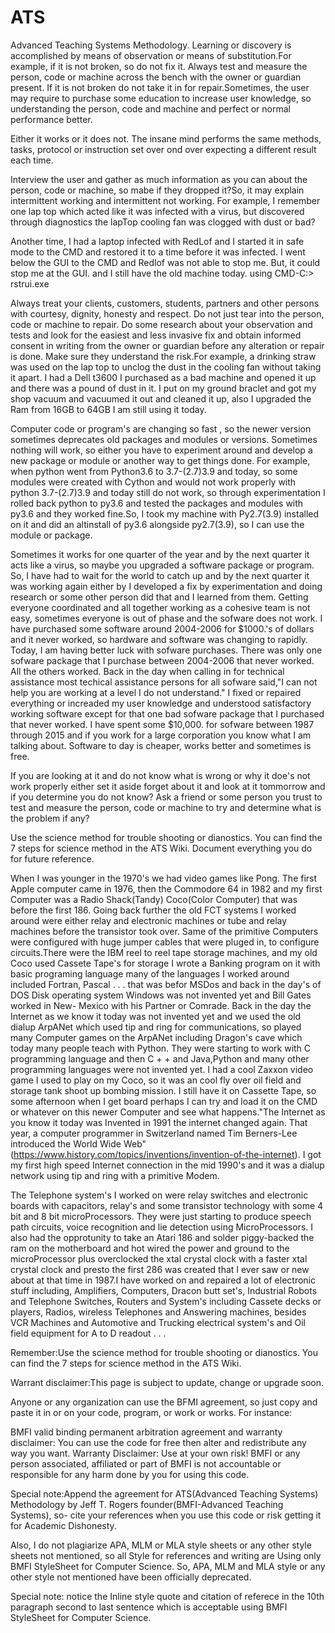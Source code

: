 # ATS
Advanced Teaching Systems Methodology.
Learning or discovery is accomplished by means of observation or means of substitution.For example, if it is not broken, so do not fix it.
Always test and measure the person, code or machine across the bench with the owner or guardian present. If it is not broken do not take it in for repair.Sometimes, the user may require to purchase some education to increase user knowledge, so understanding the person, code and machine and perfect or normal performance better.

Either it works or it does not. The insane mind performs the same methods, tasks, protocol or instruction set over ond over expecting a different result each time.

Interview the user and gather as much information as you can about the person, code or machine, so mabe if they dropped it?So, it may explain intermittent working and intermittent not working. For example, I remember one lap top which acted like it was infected with a virus, but discovered through diagnostics the lapTop cooling fan was clogged with dust or bad?

Another time, I had a laptop infected with RedLof and I started it in safe mode to the CMD and restored it to a time before it was infected. I went below the GUI to the CMD and Redlof was not able to stop me. But, it could stop me at the GUI. and I still have the old machine today. using CMD-C:> rstrui.exe

Always treat your clients, customers, students, partners and other persons with courtesy, dignity, honesty and respect.
Do not just tear into the person, code or machine to repair. Do some research about your observation and tests and look for the easiest and less invasive fix and obtain informed consent in writing from the owner or guardian before any alteration or repair is done. Make sure they understand the risk.For example, a drinking straw was used on the lap top to unclog the dust in the cooling fan without taking it apart.
I had a Dell t3600 I purchased as a bad machine and opened it up and there was a pound of dust in it. I put on my ground braclet and got my shop vacuum and vacuumed it out and cleaned it up, also I upgraded the Ram from 16GB to 64GB I am still using it today.

Computer code or program's are changing so fast , so the newer version sometimes deprecates old packages and modules or versions. Sometimes nothing will work, so either you have to experiment around and develop a new package or module or another way to get things done. For example, when python went from Python3.6 to 3.7-(2.7)3.9 and today, so some modules were created with Cython and would not work properly with python 3.7-(2.7)3.9 and today still do not work, so through experimentation I rolled back python to py3.6 and tested the packages and modules with py3.6 and they worked fine.So, I took my machine with Py2.7(3.9) installed on it and did an altinstall of py3.6 alongside py2.7(3.9), so I can use the module or package.

Sometimes it works for one quarter of the year and by the next quarter it acts like a virus, so maybe you upgraded a software package or program. So, I have had to wait for the world to catch up and by the next quarter it was working again either by I developed a fix by experimentation and doing research or some other person did that and I learned from them. Getting everyone coordinated and all together working as a cohesive team is not easy, sometimes everyone is out of phase and the sofware does not work. I have purchased some software around  2004-2006 for $1000.'s of dollars and it never worked, so hardware and software was changing to rapidly. Today, I am having better luck with sofware purchases. There was only one sofware package that I purchase between 2004-2006 that never worked. All the others worked. Back in the day when calling in for technical assistance
most techical assistance persons for all sofware said,"I can not help you are working at a level I do not understand." I fixed or repaired everything or increaded my user knowledge and understood satisfactory working software except for that one bad sofware package that I purchased that never worked. I have spent some $10,000. for sofware between 1987 through 2015 and if you work for a large corporation you know what I am talking about. Software to day is cheaper, works better and sometimes is free.

If you are looking at it and do not know what is wrong or why it doe's not work properly either set it aside forget about it and look at it tommorrow and if you determine you do not know? Ask a friend or some person you trust to test and measure the person, code or machine to try and
determine what is the problem if any?

Use the science method for trouble shooting or dianostics. You can find the 7 steps for science method in the ATS Wiki.
Document everything you do for future reference.

When I was younger in the 1970's we had video games like Pong. The first Apple computer came in 1976, then the Commodore 64 in 1982 and my first Computer was a Radio Shack(Tandy) Coco(Color Computer) that was before the first 186. Going back further the old FCT systems I worked around were either relay and electronic machines or tube and relay machines before the transistor took over. Same of the primitive Computers were configured with huge jumper cables that were pluged in, to configure circuits.There were the IBM reel to reel tape storage machines, and my old Coco used Cassete Tape's for storage I wrote a Banking program on it with basic programing language many of the languages I worked around included Fortran, Pascal . . . that was befor MSDos and back in the day's of DOS Disk operating system Windows was not invented yet and Bill Gates worked in New- Mexico with his Partner or Comrade. Back in the day the Internet as we know it today was not invented yet and we used the old dialup ArpANet which used tip and ring for communications, so played many Computer games on the ArpANet including Dragon's cave which today many people teach with Python. They were starting to work with C programming language and then C + + and Java,Python and many other programming languages were not invented yet. I had a cool Zaxxon video game I used to play on my Coco, so it was an cool fly over oil field and storage tank shoot up bombing mission. I still have it on Cassette Tape, so some afternoon when I get board perhaps I can try and load it on the CMD or whatever on this newer Computer and see what happens."The Internet as you know it today was Invented in 1991 the internet changed again. That year, a computer programmer in Switzerland named Tim Berners-Lee introduced the World Wide Web"(https://www.history.com/topics/inventions/invention-of-the-internet). I got my first high speed Internet connection in the mid 1990's and it was a dialup network using tip and ring with a primitive Modem.

The Telephone system's I worked on were relay switches and electronic boards with capacitors, relay's and some transistor technology with some 4 bit  and 8 bit microProcessors. They were just starting to produce speech path circuits, voice recognition and lie detection using MicroProcessors. I also had the opprotunity to take an Atari 186 and solder piggy-backed the ram on the motherboard and hot wired the power and ground to the microProcessor plus overclocked the xtal crystal clock with a faster xtal crystal clock and presto the first 286 was created that I ever saw or new about at that time in 1987.I have worked on and repaired a lot of electronic stuff including, Amplifiers, Computers, Dracon butt set's, Industrial Robots and Telephone Switches, Routers and System's including Cassete decks or players, Radios, wireless Telephones and Answering machines, besides VCR Machines and Automotive and Trucking electrical system's and Oil field equipment for A to D readout . . .

Remember:Use the science method for trouble shooting or dianostics. You can find the 7 steps for science method in the ATS Wiki.

Warrant disclaimer:This page is subject to update, change or upgrade soon.

Anyone or any organization can use the BFMI agreement, so just copy and paste it in or on your code, program, or work or works. For instance:

BMFI valid binding permanent arbitration agreement and warranty disclaimer: You can use the code for free then alter and redistribute any way you want. Warranty Disclaimer: Use at your own risk! BMFI or any person associated, affiliated or part of BMFI is not accountable or responsible for any harm done by you for using this code.

Special note:Append the agreement for ATS(Advanced Teaching Systems) Methodology by Jeff T. Rogers founder(BMFI-Advanced Teaching Systems), so- cite your references when you use this code or risk getting it for Academic Dishonesty.

Also, I do not plagiarize APA, MLM or MLA style sheets or any other style sheets not mentioned, so all Style for references and writing are Using only BMFI StyleSheet for Computer Science. So, APA, MLM and MLA style or any other style not mentioned have been officially deprecated.

Special note: notice the Inline style quote and citation of referece in the 10th paragraph second to last sentence which is acceptable using BMFI StyleSheet for Computer Science.

